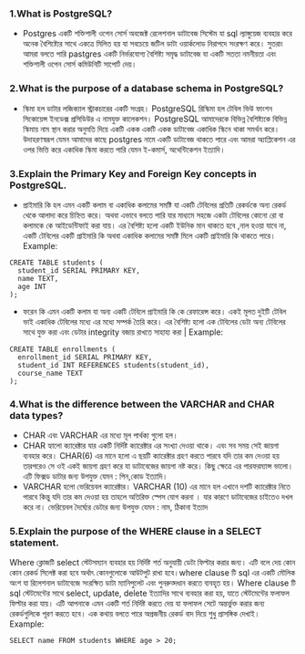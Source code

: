 ### 1.What is PostgreSQL?

- Postgres একটি শক্তিশালী ওপেন সোর্স অবজেক্ট রেলেশনাল ডাটাবেজ সিস্টেম যা sql ল্যাঙ্গুয়েজ ব্যবহার করে অনেক বৈশিষ্ট্যের সাথে একত্রে মিলিত হয় যা সবচেয়ে জটিল ডাটা ওয়ার্কলোড নিরাপদে সংরক্ষণ করে। সুতরাং আমরা বলতে পারি pastgres একটি নির্ভরযোগ্য বৈশিষ্ট্য সমৃদ্ধ ডাটাবেজ যা একটি সততা নমনীয়তা এবং শক্তিশালী ওপেন সোর্স কমিউনিটি সাপোর্ট দেয়।

### 2.What is the purpose of a database schema in PostgreSQL?

- স্কিমা হল ডাটার লজিক্যাল স্ট্রাকচারের একটি সংগ্রহ। PostgreSQL রিস্কিমা হল টেবিল ভিউ ফাংশন সিকোয়েন্স ইনডেক্স প্রসিডিউর এ নামযুক্ত কালেকশন।
  PostgreSQL আমাদেরকে বিভিন্ন বৈশিষ্ট্যকে বিভিন্ন স্কিমায় নাম স্থান করার অনুমতি দিয়ে একটি একক একটি একক ডাটাবেজ একাধিক স্কিনে থাকা সমর্থন করে।
  উদাহরণস্বরূপ যেমন আমাদের কাছে postgres নামে একটি ডাটাবেজ থাকতে পারে এবং আমরা অ্যাপ্লিকেশন এর ওপর ভিত্তি করে একাধিক স্কিমা করতে পারি যেমন ই-কমার্স, অথেন্টিকেশন ইত্যাদি।

### 3.Explain the Primary Key and Foreign Key concepts in PostgreSQL.

- প্রাইমারি কি হল এমন একটি কলাম বা একাধিক কলামের সমষ্টি যা একটি টেবিলের প্রতিটি রেকর্ডকে অন্য রেকর্ড থেকে আলাদা করে চিহ্নিত করে। অথবা এভাবে বলতে পারি যার মাধ্যমে সহজে একটা টেবিলের কোনো রো বা কলামকে কে আইডেন্টিফাই করা যায়। এর বৈশিষ্ট্য হলো একটি ইউনিক মান থাকতে হবে ,নাল হওয়া যাবে না, একটি টেবিলের একটি প্রাইমারি কি অথবা একাধিক কলামের সমষ্টি মিলে একটি প্রাইমারি কি থাকতে পারে।
  Example:

```
CREATE TABLE students (
  student_id SERIAL PRIMARY KEY,
  name TEXT,
  age INT
);
```

- ফরেন কি এমন একটি কলাম যা অন্য একটি টেবিলে প্রাইমারি কি কে রেফারেন্স করে। একই মূলত দুইটি টেবিল ভাই একাধিক টেবিলের মধ্যে এর মধ্যে সম্পর্ক তৈরি করে। এর বৈশিষ্ট্য হলো এক টেবিলের ডেটা অন্য টেবিলের সাথে যুক্ত করা এবং ডেটার integrity বজায় রাখতে সাহায্য করা |
  Example:

```
CREATE TABLE enrollments (
  enrollment_id SERIAL PRIMARY KEY,
  student_id INT REFERENCES students(student_id),
  course_name TEXT
);
```

### 4.What is the difference between the VARCHAR and CHAR data types?

- CHAR এবং VARCHAR এর মধ্যে মূল পার্থক্য গুলো হল।
- CHAR হ্যালো ক্যারেক্টার যার একটি নির্দিষ্ট ক্যারেক্টার এর সংখ্যা দেওয়া থাকে। এবং সব সময় সেই জায়গা ব্যবহার করে। CHAR(6) এর মানে হলো এ ছয়টি ক্যারেক্টার গ্রহণ করতে পারবে যদি তার কম দেওয়া হয় তারপরেও সে ওই একই জায়গা গ্রহণ করে যা ডাটাবেজের জায়গা নষ্ট করে। কিছু ক্ষেত্রে এর পারফরম্যান্স ভালো। এটি ফিক্সড ডাটার জন্য উপযুক্ত যেমন : পিন,কোড ইত্যাদি।
- VARCHAR হলো ভেরিয়েবল ক্যারেক্টার। VARCHAR (10) এর মানে হল এখানে দশটি ক্যারেক্টার নিতে পারবে কিন্তু যদি তার কম দেওয়া হয় তাহলে অতিরিক্ত স্পেস যোগ করনা । যার কারণে ডাটাবেজের চাইতেও দখল করে না। ভেরিয়েবল দৈর্ঘ্যের ডেটার জন্য উপযুক্ত যেমন : নাম, ঠিকানা ইত্যাদ

### 5.Explain the purpose of the WHERE clause in a SELECT statement.

Where ক্লোজটি select স্টেটসম্যান ব্যবহার হয় নির্দিষ্ট শর্ত অনুযায়ী ডেটা ফিল্টার করার জন্য। এটি বলে দেয় কোন কোন রেকর্ড সিলেক্ট করা হবে অর্থাৎ কোনগুলোকে আউটপুট রাখা হবে।where clause টি sql এর একটি মৌলিক অংশ যা রিলেশনাল ডাটাবেজে সংরক্ষিত ডাটা ম্যানিপুলেট এবং পুনরুত্দধান করতে ব্যবহৃত হয়। Where clause টি sql স্টেটমেন্টের সাথে select, update, delete ইত্যাদির সাথে ব্যবহার করা হয়, যাতে স্টেটমেন্টের ফলাফল ফিল্টার করা যায়। এটি আপনাকে এমন একটি শর্ত নির্দিষ্ট করতে দেয় যা ফলাফল সেটে অন্তর্ভুক্ত করার জন্য রেকর্ডগুলিকে পূরণ করতে হবে। এক কথায় বলতে পারে অপ্রজনীয় রেকর্ড বাদ দিয়ে শুধু প্রাসঙ্গিক দেখাই।
Example:

```
SELECT name FROM students WHERE age > 20;
```
